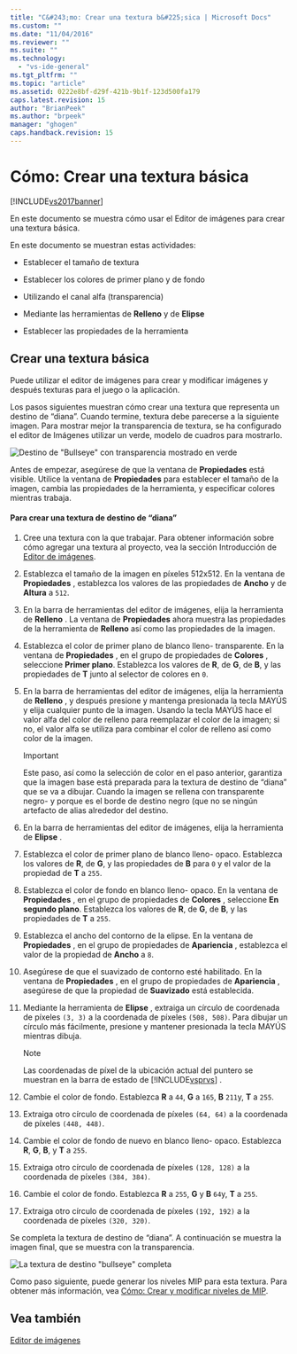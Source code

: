 ```yaml
---
title: "C&#243;mo: Crear una textura b&#225;sica | Microsoft Docs"
ms.custom: ""
ms.date: "11/04/2016"
ms.reviewer: ""
ms.suite: ""
ms.technology: 
  - "vs-ide-general"
ms.tgt_pltfrm: ""
ms.topic: "article"
ms.assetid: 0222e8bf-d29f-421b-9b1f-123d500fa179
caps.latest.revision: 15
author: "BrianPeek"
ms.author: "brpeek"
manager: "ghogen"
caps.handback.revision: 15
---
```

# C&#243;mo: Crear una textura b&#225;sica
[!INCLUDE[vs2017banner](../code-quality/includes/vs2017banner.md)]

En este documento se muestra cómo usar el Editor de imágenes para crear una textura básica.  
  
 En este documento se muestran estas actividades:  
  
-   Establecer el tamaño de textura  
  
-   Establecer los colores de primer plano y de fondo  
  
-   Utilizando el canal alfa \(transparencia\)  
  
-   Mediante las herramientas de **Relleno** y de **Elipse**  
  
-   Establecer las propiedades de la herramienta  
  
## Crear una textura básica  
 Puede utilizar el editor de imágenes para crear y modificar imágenes y después texturas para el juego o la aplicación.  
  
 Los pasos siguientes muestran cómo crear una textura que representa un destino de “diana”. Cuando termine, textura debe parecerse a la siguiente imagen.  Para mostrar mejor la transparencia de textura, se ha configurado el editor de Imágenes utilizar un verde, modelo de cuadros para mostrarlo.  
  
 ![Destino de "Bullseye" con transparencia mostrado en verde](~/docs/designers/media/digit-bullseye-texture-in-editor.png "Digit\-Bullseye\-Texture\-In\-Editor")  
  
 Antes de empezar, asegúrese de que la ventana de **Propiedades** está visible.  Utilice la ventana de **Propiedades** para establecer el tamaño de la imagen, cambia las propiedades de la herramienta, y especificar colores mientras trabaja.  
  
#### Para crear una textura de destino de “diana”  
  
1.  Cree una textura con la que trabajar.  Para obtener información sobre cómo agregar una textura al proyecto, vea la sección Introducción de [Editor de imágenes](../designers/image-editor.md).  
  
2.  Establezca el tamaño de la imagen en píxeles 512x512.  En la ventana de **Propiedades** , establezca los valores de las propiedades de **Ancho** y de **Altura** a `512`.  
  
3.  En la barra de herramientas del editor de imágenes, elija la herramienta de **Relleno** .  La ventana de **Propiedades** ahora muestra las propiedades de la herramienta de **Relleno** así como las propiedades de la imagen.  
  
4.  Establezca el color de primer plano de blanco lleno\- transparente.  En la ventana de **Propiedades** , en el grupo de propiedades de **Colores** , seleccione **Primer plano**.  Establezca los valores de **R**, de **G**, de **B**, y las propiedades de **T** junto al selector de colores en `0`.  
  
5.  En la barra de herramientas del editor de imágenes, elija la herramienta de **Relleno** , y después presione y mantenga presionada la tecla MAYÚS y elija cualquier punto de la imagen.  Usando la tecla MAYÚS hace el valor alfa del color de relleno para reemplazar el color de la imagen; si no, el valor alfa se utiliza para combinar el color de relleno así como color de la imagen.  
  
    > [!IMPORTANT]
    >  Este paso, así como la selección de color en el paso anterior, garantiza que la imagen base está preparada para la textura de destino de “diana” que se va a dibujar.  Cuando la imagen se rellena con transparente negro\- y porque es el borde de destino negro \(que no se ningún artefacto de alias alrededor del destino.  
  
6.  En la barra de herramientas del editor de imágenes, elija la herramienta de **Elipse** .  
  
7.  Establezca el color de primer plano de blanco lleno\- opaco.  Establezca los valores de **R**, de **G**, y las propiedades de **B** para `0` y el valor de la propiedad de **T** a `255`.  
  
8.  Establezca el color de fondo en blanco lleno\- opaco.  En la ventana de **Propiedades** , en el grupo de propiedades de **Colores** , seleccione **En segundo plano**.  Establezca los valores de **R**, de **G**, de **B**, y las propiedades de **T** a `255`.  
  
9. Establezca el ancho del contorno de la elipse.  En la ventana de **Propiedades** , en el grupo de propiedades de **Apariencia** , establezca el valor de la propiedad de **Ancho** a `8`.  
  
10. Asegúrese de que el suavizado de contorno esté habilitado.  En la ventana de **Propiedades** , en el grupo de propiedades de **Apariencia** , asegúrese de que la propiedad de **Suavizado** está establecida.  
  
11. Mediante la herramienta de **Elipse** , extraiga un círculo de coordenada de píxeles `(3, 3)` a la coordenada de píxeles `(508, 508)`.  Para dibujar un círculo más fácilmente, presione y mantener presionada la tecla MAYÚS mientras dibuja.  
  
    > [!NOTE]
    >  Las coordenadas de píxel de la ubicación actual del puntero se muestran en la barra de estado de [!INCLUDE[vsprvs](../code-quality/includes/vsprvs_md.md)] .  
  
12. Cambie el color de fondo.  Establezca **R** a `44`, **G** a `165`, **B** `211`y, **T** a `255`.  
  
13. Extraiga otro círculo de coordenada de píxeles `(64, 64)` a la coordenada de píxeles `(448, 448)`.  
  
14. Cambie el color de fondo de nuevo en blanco lleno\- opaco.  Establezca **R**, **G**, **B**, y **T** a `255`.  
  
15. Extraiga otro círculo de coordenada de píxeles `(128, 128)` a la coordenada de píxeles `(384, 384)`.  
  
16. Cambie el color de fondo.  Establezca **R** a `255`, **G** y **B** `64`y, **T** a `255`.  
  
17. Extraiga otro círculo de coordenada de píxeles `(192, 192)` a la coordenada de píxeles `(320, 320)`.  
  
 Se completa la textura de destino de “diana”.  A continuación se muestra la imagen final, que se muestra con la transparencia.  
  
 ![La textura de destino "bullseye" completa](~/docs/designers/media/gfx_image_demo_bullseye.png "gfx\_image\_demo\_bullseye")  
  
 Como paso siguiente, puede generar los niveles MIP para esta textura.  Para obtener más información, vea [Cómo: Crear y modificar niveles de MIP](../designers/how-to-create-and-modify-mip-levels.md).  
  
## Vea también  
 [Editor de imágenes](../designers/image-editor.md)